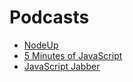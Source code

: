 # Podcasts

- [NodeUp](http://nodeup.com)
- [5 Minutes of JavaScript](http://five-js.envylabs.com)
- [JavaScript Jabber](http://javascriptjabber.com)


